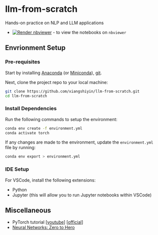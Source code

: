 # llm-from-scratch
Hands-on practice on NLP and LLM applications
- <a href="https://nbviewer.jupyter.org/github/xiangshiyin/llm-from-scratch/blob/main/index.ipynb"><img src="https://raw.githubusercontent.com/jupyter/design/master/logos/Badges/nbviewer_badge.svg" alt="Render nbviewer" /></a> - to view the notebooks on `nbviewer`

## Envrionment Setup
### Pre-requisites
Start by installing [Anaconda](https://www.anaconda.com/products/distribution) (or [Miniconda](https://docs.conda.io/en/latest/miniconda.html)), [git](https://git-scm.com/downloads).

Next, clone the project repo to your local machine:
```bash
git clone https://github.com/xiangshiyin/llm-from-scratch.git
cd llm-from-scratch
```

### Install Dependencies
Run the following commands to setup the environment:
```bash
conda env create -f environment.yml
conda activate torch
```

If any changes are made to the environment, update the `environment.yml` file by running:
```bash
conda env export > environment.yml
```

### IDE Setup
For VSCode, install the following extensions:
- Python
- Jupyter (this will allow you to run Jupyter notebooks within VSCode)

## Miscellaneous
- PyTorch tutorial [[youtube](https://www.youtube.com/playlist?list=PL_lsbAsL_o2CTlGHgMxNrKhzP97BaG9ZN)] [[official](https://pytorch.org/tutorials/beginner/deep_learning_60min_blitz.html)]
- [Neural Networks: Zero to Hero](https://karpathy.ai/zero-to-hero.html)

